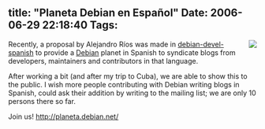 title: "Planeta Debian en Español"
Date: 2006-06-29 22:18:40
Tags: 
---
<p><img align="right" src="http://planeta.debian.net/images/debian.png"/>Recently, a proposal by Alejandro Ríos was made in <a target="_blank" href="http://lists.debian.org/debian-devel-spanish">debian-devel-spanish</a> to provide a <a target="_blank" href="http://www.debian.org/">Debian</a> planet in Spanish to syndicate blogs from developers, maintainers and contributors in that language.</p>

<p>After working a bit (and after my trip to Cuba), we are able to show this to the public. I wish more people contributing with Debian writing blogs in Spanish, could ask their addition by writing to the mailing list; we are only 10 persons there so far.</p>

<p>Join us! <a target="_blank" href="http://planeta.debian.net/"><a href="http://planeta.debian.net/">http://planeta.debian.net/</a></a></p>
